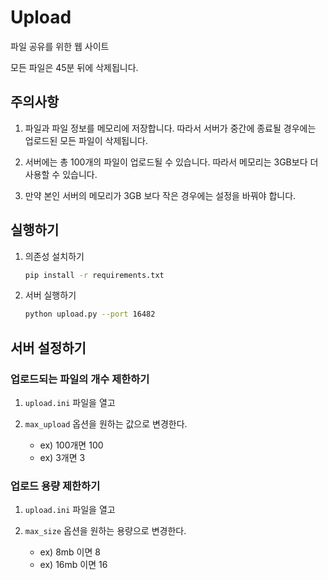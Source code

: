 # Upload

파일 공유를 위한 웹 사이트

모든 파일은 45분 뒤에 삭제됩니다.

## 주의사항

1. 파일과 파일 정보를 메모리에 저장합니다. 따라서 서버가 중간에 종료될 경우에는 업로드된 모든 파일이 삭제됩니다.

2. 서버에는 총 100개의 파일이 업로드될 수 있습니다. 따라서 메모리는 3GB보다 더 사용할 수 있습니다.

3. 만약 본인 서버의 메모리가 3GB 보다 작은 경우에는 설정을 바꿔야 합니다.

## 실행하기

1. 의존성 설치하기

    ```bash
    pip install -r requirements.txt
    ```

2. 서버 실행하기

    ```bash
    python upload.py --port 16482
    ```

## 서버 설정하기

### 업로드되는 파일의 개수 제한하기

1. `upload.ini` 파일을 열고

2. `max_upload` 옵션을 원하는 값으로 변경한다.
    - ex) 100개면 100
    - ex) 3개면 3

### 업로드 용량 제한하기

1. `upload.ini` 파일을 열고

2. `max_size` 옵션을 원하는 용량으로 변경한다.
    - ex) 8mb 이면 8
    - ex) 16mb 이면 16
